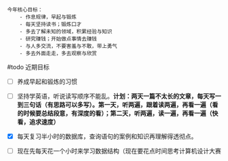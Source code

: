 
```ad-todo
今年核心目标：
	- 作息规律，早起与锻炼
	- 每天坚持读书；锻炼口才
	- 多去了解未知的领域，积累经验与知识
	- 研究赚钱；开始做点事情去赚钱
	- 与人多交流，不要害羞与不敢，带上勇气
	- 多去外面走走，多去观察与欣赏
```
#todo 
近期目标
- [ ] 养成早起和锻炼的习惯
- [ ] 坚持学英语，听说读写顺序不能乱。**计划：两天一篇不太长的文章，每天写一到三句话（有思路可以多写）。第一天，听两遍，跟着读两遍，再看一遍（看的时候要总结段意，有深度的看）；第二天，听两遍，读一遍，再看一遍（快看，追求速度）**
- [x] 每天复习半小时的数据库，查询语句的案例和知识再理解得透彻点。
- [ ] 现在先每天花一个小时来学习数据结构（现在要花点时间思考计算机设计大赛



